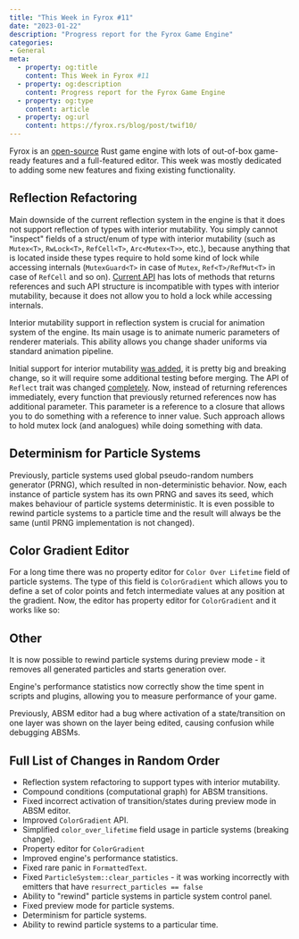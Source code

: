 ```yaml
---
title: "This Week in Fyrox #11"
date: "2023-01-22"
description: "Progress report for the Fyrox Game Engine"
categories: 
- General
meta:
  - property: og:title
    content: This Week in Fyrox #11
  - property: og:description
    content: Progress report for the Fyrox Game Engine
  - property: og:type
    content: article
  - property: og:url
    content: https://fyrox.rs/blog/post/twif10/
---
```


Fyrox is an [open-source](https://github.com/FyroxEngine/Fyrox) Rust game engine with lots of out-of-box 
game-ready features and a full-featured editor. This week was mostly dedicated to adding some new features 
and fixing existing functionality.

## Reflection Refactoring

Main downside of the current reflection system in the engine is that it does not support reflection of types
with interior mutability. You simply cannot "inspect" fields of a struct/enum of type with interior mutability
(such as `Mutex<T>`, `RwLock<T>`, `RefCell<T>`, `Arc<Mutex<T>>`, etc.), because anything that is located
inside these types require to hold some kind of lock while accessing internals (`MutexGuard<T>` in case of
`Mutex`, `Ref<T>/RefMut<T>` in case of `RefCell` and so on). 
[Current API](https://github.com/FyroxEngine/Fyrox/blob/master/fyrox-core/src/reflect.rs#L150) has lots of 
methods that returns references and such API structure is incompatible with types with interior mutability,
because it does not allow you to hold a lock while accessing internals.

Interior mutability support in reflection system is crucial for animation system of the engine. Its main
usage is to animate numeric parameters of renderer materials. This ability allows you change shader uniforms
via standard animation pipeline. 

Initial support for interior mutability [was added](https://github.com/FyroxEngine/Fyrox/pull/422), it is
pretty big and breaking change, so it will require some additional testing before merging. The API of `Reflect`
trait was changed [completely](https://github.com/FyroxEngine/Fyrox/blob/reflection_refactoring/fyrox-core/src/reflect.rs#L154). 
Now, instead of returning references immediately, every function that previously returned references now has 
additional parameter. This parameter is a reference to a closure that allows you to do something with a reference 
to inner value. Such approach allows to hold mutex lock (and analogues) while doing something with data.

## Determinism for Particle Systems

Previously, particle systems used global pseudo-random numbers generator (PRNG), which resulted in non-deterministic
behavior. Now, each instance of particle system has its own PRNG and saves its seed, which makes behaviour of 
particle systems deterministic. It is even possible to rewind particle systems to a particle time and the result
will always be the same (until PRNG implementation is not changed).

## Color Gradient Editor

For a long time there was no property editor for `Color Over Lifetime` field of particle systems. The type of this
field is `ColorGradient` which allows you to define a set of color points and fetch intermediate values at any
position at the gradient. Now, the editor has property editor for `ColorGradient` and it works like so:

<YtVideo url="https://www.youtube.com/embed/EkzDiCpvdhM" />

## Other

It is now possible to rewind particle systems during preview mode - it removes all generated particles
and starts generation over. 

Engine's performance statistics now correctly show the time spent in scripts and plugins, allowing you to measure
performance of your game.

Previously, ABSM editor had a bug where activation of a state/transition on one layer was shown on the layer being
edited, causing confusion while debugging ABSMs.

## Full List of Changes in Random Order

- Reflection system refactoring to support types with interior mutability.
- Compound conditions (computational graph) for ABSM transitions.
- Fixed incorrect activation of transition/states during preview mode in ABSM editor.
- Improved `ColorGradient` API.
- Simplified `color_over_lifetime` field usage in particle systems (breaking change).
- Property editor for `ColorGradient`
- Improved engine's performance statistics.
- Fixed rare panic in `FormattedText`.
- Fixed `ParticleSystem::clear_particles` - it was working incorrectly with emitters that have 
`resurrect_particles == false`
- Ability to "rewind" particle systems in particle system control panel.
- Fixed preview mode for particle systems.
- Determinism for particle systems.
- Ability to rewind particle systems to a particular time.
